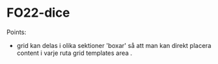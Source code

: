 # FO22-dice
Points:
- grid kan delas i olika sektioner 'boxar' så  att man kan direkt placera content i varje ruta 
grid templates area . 
